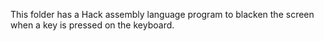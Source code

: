 This folder has a Hack assembly language program to blacken the screen when a key is pressed on the keyboard.
